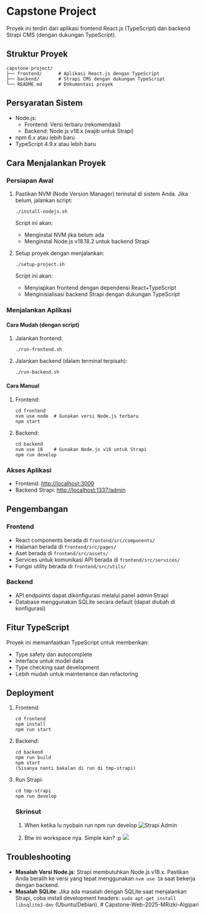 # Capstone Project

Proyek ini terdiri dari aplikasi frontend React.js (TypeScript) dan backend Strapi CMS (dengan dukungan TypeScript).

## Struktur Proyek

```
capstone-project/
├── frontend/      # Aplikasi React.js dengan TypeScript
├── backend/       # Strapi CMS dengan dukungan TypeScript
└── README.md      # Dokumentasi proyek
```

## Persyaratan Sistem

- Node.js:
  - Frontend: Versi terbaru (rekomendasi)
  - Backend: Node.js v18.x (wajib untuk Strapi)
- npm 6.x atau lebih baru
- TypeScript 4.9.x atau lebih baru

## Cara Menjalankan Proyek

### Persiapan Awal

1. Pastikan NVM (Node Version Manager) terinstal di sistem Anda. Jika belum, jalankan script:
   ```
   ./install-nodejs.sh
   ```
   
   Script ini akan:
   - Menginstal NVM jika belum ada
   - Menginstal Node.js v18.18.2 untuk backend Strapi

2. Setup proyek dengan menjalankan:
   ```
   ./setup-project.sh
   ```
   
   Script ini akan:
   - Menyiapkan frontend dengan dependensi React+TypeScript
   - Menginisialisasi backend Strapi dengan dukungan TypeScript

### Menjalankan Aplikasi

#### Cara Mudah (dengan script)

1. Jalankan frontend:
   ```
   ./run-frontend.sh
   ```

2. Jalankan backend (dalam terminal terpisah):
   ```
   ./run-backend.sh
   ```

#### Cara Manual

1. Frontend:
   ```
   cd frontend
   nvm use node  # Gunakan versi Node.js terbaru
   npm start
   ```

2. Backend:
   ```
   cd backend
   nvm use 18    # Gunakan Node.js v18 untuk Strapi
   npm run develop
   ```

### Akses Aplikasi

- Frontend: [http://localhost:3000](http://localhost:3000)
- Backend Strapi: [http://localhost:1337/admin](http://localhost:1337/admin)

## Pengembangan

### Frontend

- React components berada di `frontend/src/components/`
- Halaman berada di `frontend/src/pages/`
- Aset berada di `frontend/src/assets/`
- Services untuk komunikasi API berada di `frontend/src/services/`
- Fungsi utility berada di `frontend/src/utils/`

### Backend

- API endpoints dapat dikonfigurasi melalui panel admin Strapi
- Database menggunakan SQLite secara default (dapat diubah di konfigurasi)

## Fitur TypeScript

Proyek ini memanfaatkan TypeScript untuk memberikan:

- Type safety dan autocomplete
- Interface untuk model data
- Type checking saat development
- Lebih mudah untuk maintenance dan refactoring

## Deployment

1. Frontend:
   ```
   cd frontend
   npm install
   npm run start
   ```

2. Backend:
   ```
   cd backend
   npm run build
   npm start
   (Sisanya nanti bakalan di run di tmp-strapi)
   ```
3. Run Strapi:
   ```
   cd tmp-strapi
   npm run develop
   ```

   ### Skrinsut

   1. When ketika lu nyobain run npm run develop
   ![Strapi Admin](https://raw.githubusercontent.com/Ridzz05/asset-gambar/refs/heads/main/Screenshot%20from%202025-04-22%2000-30-01.png?token=GHSAT0AAAAAAC4TF54T6AAYWKCUNUMFBUPI2AGQUFQ)

   2. Btw ini workspace nya. Simple kan? :p
   ![](https://raw.githubusercontent.com/Ridzz05/asset-gambar/refs/heads/main/Screenshot%20from%202025-04-22%2000-30-16.png?token=GHSAT0AAAAAAC4TF54SBRKBP3JH6OQX5VSC2AGQU7A)

## Troubleshooting

- **Masalah Versi Node.js**: Strapi membutuhkan Node.js v18.x. Pastikan Anda beralih ke versi yang tepat menggunakan `nvm use 18` saat bekerja dengan backend.
- **Masalah SQLite**: Jika ada masalah dengan SQLite saat menjalankan Strapi, coba install development headers: `sudo apt-get install libsqlite3-dev` (Ubuntu/Debian). # Capstone-Web-2025-MRizki-Algipari
